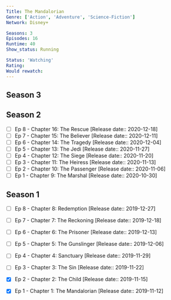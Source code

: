 ```yaml
---
Title: The Mandalorian
Genre: ['Action', 'Adventure', 'Science-Fiction']
Network: Disney+

Seasons: 3
Episodes: 16
Runtime: 40
Show_status: Running

Status: 'Watching'
Rating: 
Would rewatch: 
---
```


## Season 3

## Season 2
- [ ] Ep 8 - Chapter 16: The Rescue [Release date:: 2020-12-18]
- [ ] Ep 7 - Chapter 15: The Believer [Release date:: 2020-12-11]
- [ ] Ep 6 - Chapter 14: The Tragedy [Release date:: 2020-12-04]
- [ ] Ep 5 - Chapter 13: The Jedi [Release date:: 2020-11-27]
- [ ] Ep 4 - Chapter 12: The Siege [Release date:: 2020-11-20]
- [ ] Ep 3 - Chapter 11: The Heiress [Release date:: 2020-11-13]
- [ ] Ep 2 - Chapter 10: The Passenger [Release date:: 2020-11-06]
- [ ] Ep 1 - Chapter 9: The Marshal [Release date:: 2020-10-30]

## Season 1
- [ ] Ep 8 - Chapter 8: Redemption [Release date:: 2019-12-27]
- [ ] Ep 7 - Chapter 7: The Reckoning [Release date:: 2019-12-18]
- [ ] Ep 6 - Chapter 6: The Prisoner [Release date:: 2019-12-13]
- [ ] Ep 5 - Chapter 5: The Gunslinger [Release date:: 2019-12-06]
- [ ] Ep 4 - Chapter 4: Sanctuary [Release date:: 2019-11-29]
- [ ] Ep 3 - Chapter 3: The Sin [Release date:: 2019-11-22]
- [x] Ep 2 - Chapter 2: The Child [Release date:: 2019-11-15]
- [x] Ep 1 - Chapter 1: The Mandalorian [Release date:: 2019-11-12]


